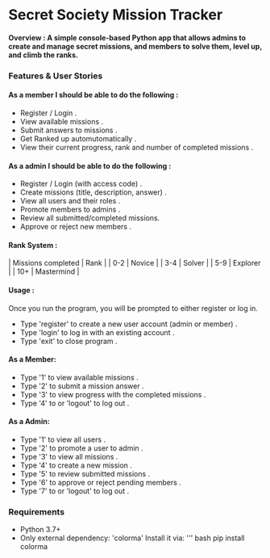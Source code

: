 # Secret Society Mission Tracker



#### Overview : A simple console-based Python app that allows **admins** to create and manage secret missions, and members to solve them, level up, and climb the ranks.

### Features & User Stories
#### As a member I should be able to do the following :
- Register / Login .
- View available missions .
- Submit answers to missions .
- Get Ranked up automutomatically .
- View their current progress, rank and number of completed missions .

#### As a admin I should be able to do the following :
- Register / Login (with access code) .
- Create missions (title, description, answer) .
- View all users and their roles . 
- Promote members to admins . 
- Review all submitted/completed missions.
- Approve or reject new members .

#### Rank System :
| Missions completed |    Rank    |
| 0-2                | Novice     |
| 3-4                | Solver     |
| 5-9                | Explorer   |
| 10+                | Mastermind |


#### Usage :

 Once you run the program, you will be prompted to either register or log in.

 - Type 'register' to create a new user account (admin or member) .
 - Type 'login' to log in with an existing account .
 - Type 'exit' to close program .

#### As a Member:
- Type '1' to view available missions .
- Type '2' to submit a mission answer .
- Type '3' to view progress with the completed missions .
- Type '4' to or 'logout' to log out .

#### As a Admin:
- Type '1' to view all users .
- Type '2' to promote a user to admin .
- Type '3' to view all missions .
- Type '4' to create a new mission .
- Type '5' to review submitted missions .
- Type '6' to approve or reject pending members .
- Type '7' to or 'logout' to log out . 


### Requirements
- Python 3.7+
- Only external dependency: 'colorma'
Install it via:
''' bash
pip install colorma